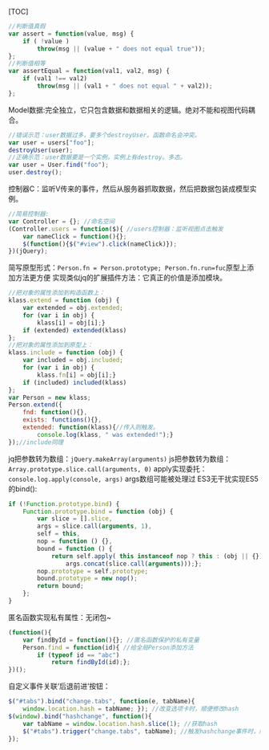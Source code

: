 [TOC]
```js
//判断值真假
var assert = function(value, msg) { 
	if ( !value )
		throw(msg || (value + " does not equal true"));
};
//判断值相等
var assertEqual = function(val1, val2, msg) {
	if (val1 !== val2)
		throw(msg || (val1 + " does not equal " + val2));
};
```
Model数据:完全独立，它只包含数据和数据相关的逻辑。绝对不能和视图代码耦合。
```js
//错误示范：user数据过多，要多个destroyUser。函数命名会冲突。
var user = users["foo"];
destroyUser(user);
//正确示范：user数据要是一个实例，实例上有destroy。多态。
var user = User.find("foo");
user.destroy();
```
控制器C：监听V传来的事件，然后从服务器抓取数据，然后把数据包装成模型实例。
```js
//简易控制器:
var Controller = {}; //命名空间
(Controller.users = function($){ //users控制器：监听视图点击触发
	var nameClick = function(){}; 
	$(function(){$("#view").click(nameClick)});
})(jQuery);
```
简写原型形式：`Person.fn = Person.prototype; Person.fn.run=fuc`原型上添加方法更方便
实现类似jq的扩展插件方法：它真正的价值是添加模块。
```js
//把对象的属性添加到构造函数上：
klass.extend = function (obj) { 
	var extended = obj.extended;
	for (var i in obj) {
		klass[i] = obj[i];} 
	if (extended) extended(klass)
};
//把对象的属性添加到原型上：
klass.include = function (obj) {
	var included = obj.included;
	for (var i in obj) {
		klass.fn[i] = obj[i];} 
	if (included) included(klass)
};
var Person = new klass;
Person.extend({
	fnd: function(){},
	exists: functions(){},
	extended: function(klass){//传入则触发。
		console.log(klass, " was extended!");}
});//include同理
```
jq把参数转为数组：`jQuery.makeArray(arguments)`
js把参数转为数组：`Array.prototype.slice.call(arguments, 0)`
apply实现委托：`console.log.apply(console, args)` args数组可能被处理过
ES3无干扰实现ES5的bind():
```js
if (!Function.prototype.bind) {
	Function.prototype.bind = function (obj) {
		var slice = [].slice,
		args = slice.call(arguments, 1),
		self = this,
		nop = function () {},
		bound = function () {
			return self.apply( this instanceof nop ? this : (obj || {}),
				args.concat(slice.call(arguments)));};
		nop.prototype = self.prototype;
		bound.prototype = new nop();
		return bound;
	};
}
```
匿名函数实现私有属性：无闭包~
```js
(function(){
	var findById = function(){}; //匿名函数保护的私有变量
	Person.find = function(id){ //给全局Person添加方法
		if (typeof id == "abc")
			return findById(id);};
})();
```
自定义事件关联‘后退前进’按钮：
```js
$("#tabs").bind("change.tabs", function(e, tabName){
	window.location.hash = tabName; }); //改变选项卡时，顺便修改hash
$(window).bind("hashchange", function(){
	var tabName = window.location.hash.slice(1); //获取hash
	$("#tabs").trigger("change.tabs", tabName); //触发hashchange事件时，顺便改变选项卡
});
```


